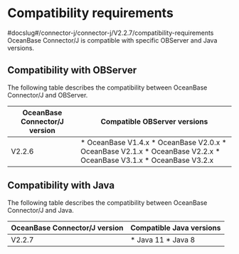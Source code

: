 Compatibility requirements 
===============================================
#docslug#/connector-j/connector-j/V2.2.7/compatibility-requirements
OceanBase Connector/J is compatible with specific OBServer and Java versions. 

Compatibility with OBServer 
---------------------------------------------

The following table describes the compatibility between OceanBase Connector/J and OBServer. 


| **OceanBase** Connector/J **version** |                                                                                                                                                           **Compatible OBServer versions**                                                                                                                                                            |
|---------------------------------------|-------------------------------------------------------------------------------------------------------------------------------------------------------------------------------------------------------------------------------------------------------------------------------------------------------------------------------------------------------|
| V2.2.6                                | * OceanBase V1.4.x   * OceanBase V2.0.x   * OceanBase V2.1.x   * OceanBase V2.2.x   * OceanBase V3.1.x   * OceanBase V3.2.x    |



Compatibility with Java 
-----------------------------------------

The following table describes the compatibility between OceanBase Connector/J and Java. 


| **OceanBase** Connector/J **version** |                                        **Compatible Java versions**                                        |
|---------------------------------------|------------------------------------------------------------------------------------------------------------|
| V2.2.7                | * Java 11   * Java 8    |



